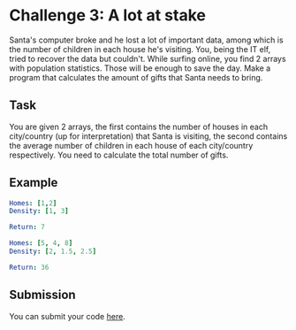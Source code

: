 # Challenge 3: A lot at stake

Santa's computer broke and he lost a lot of important data, among which is the number of children in each house he's visiting. You, being the IT elf, tried to recover the data but couldn't. While surfing online, you find 2 arrays with population statistics. Those will be enough to save the day. Make a program that calculates the amount of gifts that Santa needs to bring.

## Task

You are given 2 arrays, the first contains the number of houses in each city/country (up for interpretation) that Santa is visiting, the second contains the average number of children in each house of each city/country respectively. You need to calculate the total number of gifts.

## Example

```yaml
Homes: [1,2]
Density: [1, 3]

Return: 7

Homes: [5, 4, 8]
Density: [2, 1.5, 2.5]

Return: 36
```

## Submission

You can submit your code [here](https://docs.google.com/forms/d/1SsjQ2lDbAs_g1H49ZS44y6Tw1KuX3sM9f6GKW_YaNaI).
